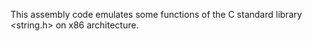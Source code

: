 This assembly code emulates some functions of the C standard library <string.h> on x86 architecture.
